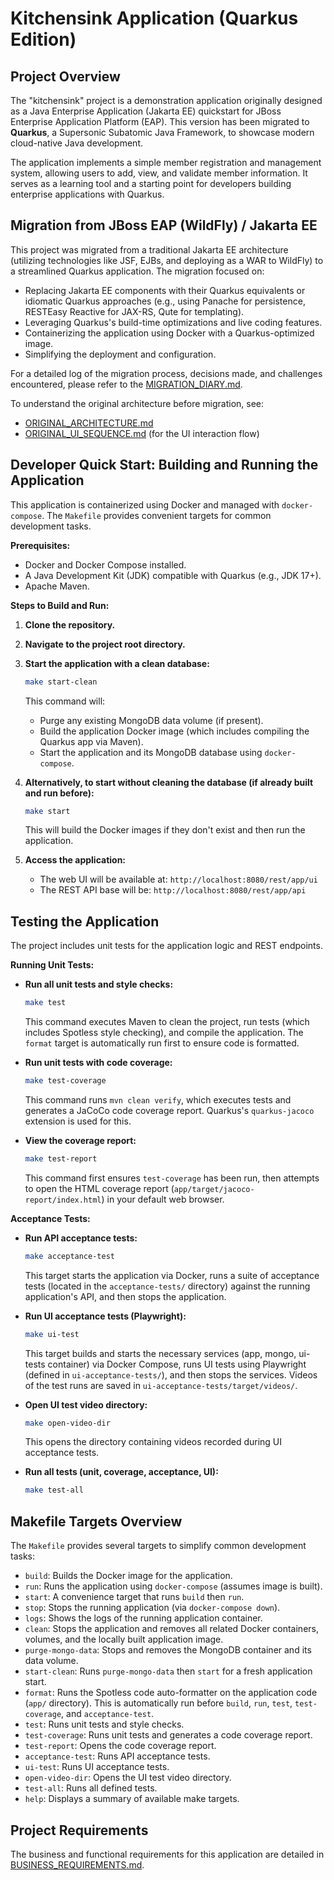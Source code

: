 # Kitchensink Application (Quarkus Edition)

## Project Overview

The "kitchensink" project is a demonstration application originally designed as a Java Enterprise Application (Jakarta EE) quickstart for JBoss Enterprise Application Platform (EAP). This version has been migrated to **Quarkus**, a Supersonic Subatomic Java Framework, to showcase modern cloud-native Java development.

The application implements a simple member registration and management system, allowing users to add, view, and validate member information. It serves as a learning tool and a starting point for developers building enterprise applications with Quarkus.

## Migration from JBoss EAP (WildFly) / Jakarta EE

This project was migrated from a traditional Jakarta EE architecture (utilizing technologies like JSF, EJBs, and deploying as a WAR to WildFly) to a streamlined Quarkus application. The migration focused on:

*   Replacing Jakarta EE components with their Quarkus equivalents or idiomatic Quarkus approaches (e.g., using Panache for persistence, RESTEasy Reactive for JAX-RS, Qute for templating).
*   Leveraging Quarkus's build-time optimizations and live coding features.
*   Containerizing the application using Docker with a Quarkus-optimized image.
*   Simplifying the deployment and configuration.

For a detailed log of the migration process, decisions made, and challenges encountered, please refer to the [MIGRATION_DIARY.md](MIGRATION_DIARY.md).

To understand the original architecture before migration, see:
*   [ORIGINAL_ARCHITECTURE.md](ORIGINAL_ARCHITECTURE.md)
*   [ORIGINAL_UI_SEQUENCE.md](ORIGINAL_UI_SEQUENCE.md) (for the UI interaction flow)

## Developer Quick Start: Building and Running the Application

This application is containerized using Docker and managed with `docker-compose`. The `Makefile` provides convenient targets for common development tasks.

**Prerequisites:**
*   Docker and Docker Compose installed.
*   A Java Development Kit (JDK) compatible with Quarkus (e.g., JDK 17+).
*   Apache Maven.

**Steps to Build and Run:**

1.  **Clone the repository.**
2.  **Navigate to the project root directory.**
3.  **Start the application with a clean database:**
    ```bash
    make start-clean
    ```
    This command will:
    *   Purge any existing MongoDB data volume (if present).
    *   Build the application Docker image (which includes compiling the Quarkus app via Maven).
    *   Start the application and its MongoDB database using `docker-compose`.

4.  **Alternatively, to start without cleaning the database (if already built and run before):**
    ```bash
    make start
    ```
    This will build the Docker images if they don't exist and then run the application.

5.  **Access the application:**
    *   The web UI will be available at: `http://localhost:8080/rest/app/ui`
    *   The REST API base will be: `http://localhost:8080/rest/app/api`

## Testing the Application

The project includes unit tests for the application logic and REST endpoints.

**Running Unit Tests:**

*   **Run all unit tests and style checks:**
    ```bash
    make test
    ```
    This command executes Maven to clean the project, run tests (which includes Spotless style checking), and compile the application. The `format` target is automatically run first to ensure code is formatted.

*   **Run unit tests with code coverage:**
    ```bash
    make test-coverage
    ```
    This command runs `mvn clean verify`, which executes tests and generates a JaCoCo code coverage report. Quarkus's `quarkus-jacoco` extension is used for this.

*   **View the coverage report:**
    ```bash
    make test-report
    ```
    This command first ensures `test-coverage` has been run, then attempts to open the HTML coverage report (`app/target/jacoco-report/index.html`) in your default web browser.

**Acceptance Tests:**

*   **Run API acceptance tests:**
    ```bash
    make acceptance-test
    ```
    This target starts the application via Docker, runs a suite of acceptance tests (located in the `acceptance-tests/` directory) against the running application's API, and then stops the application.

*   **Run UI acceptance tests (Playwright):**
    ```bash
    make ui-test
    ```
    This target builds and starts the necessary services (app, mongo, ui-tests container) via Docker Compose, runs UI tests using Playwright (defined in `ui-acceptance-tests/`), and then stops the services. Videos of the test runs are saved in `ui-acceptance-tests/target/videos/`.

*   **Open UI test video directory:**
    ```bash
    make open-video-dir
    ```
    This opens the directory containing videos recorded during UI acceptance tests.

*   **Run all tests (unit, coverage, acceptance, UI):**
    ```bash
    make test-all
    ```

## Makefile Targets Overview

The `Makefile` provides several targets to simplify common development tasks:

*   `build`: Builds the Docker image for the application.
*   `run`: Runs the application using `docker-compose` (assumes image is built).
*   `start`: A convenience target that runs `build` then `run`.
*   `stop`: Stops the running application (via `docker-compose down`).
*   `logs`: Shows the logs of the running application container.
*   `clean`: Stops the application and removes all related Docker containers, volumes, and the locally built application image.
*   `purge-mongo-data`: Stops and removes the MongoDB container and its data volume.
*   `start-clean`: Runs `purge-mongo-data` then `start` for a fresh application start.
*   `format`: Runs the Spotless code auto-formatter on the application code (`app/` directory). This is automatically run before `build`, `run`, `test`, `test-coverage`, and `acceptance-test`.
*   `test`: Runs unit tests and style checks.
*   `test-coverage`: Runs unit tests and generates a code coverage report.
*   `test-report`: Opens the code coverage report.
*   `acceptance-test`: Runs API acceptance tests.
*   `ui-test`: Runs UI acceptance tests.
*   `open-video-dir`: Opens the UI test video directory.
*   `test-all`: Runs all defined tests.
*   `help`: Displays a summary of available make targets.

## Project Requirements

The business and functional requirements for this application are detailed in [BUSINESS_REQUIREMENTS.md](BUSINESS_REQUIREMENTS.md). 